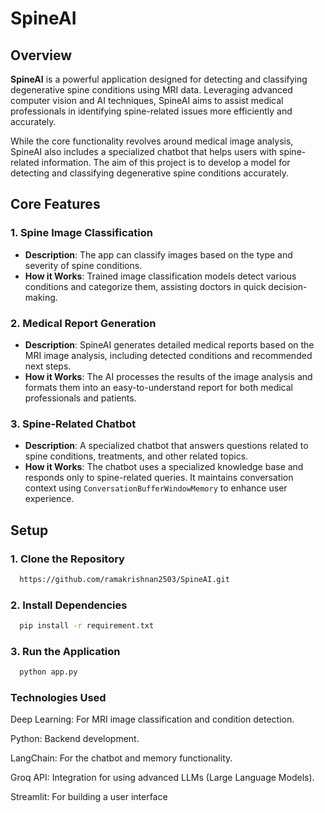 # SpineAI

## Overview

**SpineAI** is a powerful application designed for detecting and classifying degenerative spine conditions using MRI data. Leveraging advanced computer vision and AI techniques, SpineAI aims to assist medical professionals in identifying spine-related issues more efficiently and accurately. 

While the core functionality revolves around medical image analysis, SpineAI also includes a specialized chatbot that helps users with spine-related information. The aim of this project is to develop a model for detecting and classifying degenerative spine conditions accurately.

## Core Features

### 1. Spine Image Classification
- **Description**: The app can classify images based on the type and severity of spine conditions.
- **How it Works**: Trained image classification models detect various conditions and categorize them, assisting doctors in quick decision-making.

### 2. Medical Report Generation
- **Description**: SpineAI generates detailed medical reports based on the MRI image analysis, including detected conditions and recommended next steps.
- **How it Works**: The AI processes the results of the image analysis and formats them into an easy-to-understand report for both medical professionals and patients.

### 3. Spine-Related Chatbot
- **Description**: A specialized chatbot that answers questions related to spine conditions, treatments, and other related topics.
- **How it Works**: The chatbot uses a specialized knowledge base and responds only to spine-related queries. It maintains conversation context using `ConversationBufferWindowMemory` to enhance user experience.
  

## Setup

### 1. Clone the Repository
```bash
  https://github.com/ramakrishnan2503/SpineAI.git
```

### 2. Install Dependencies
```bash
  pip install -r requirement.txt
```

### 3. Run the Application
```bash
  python app.py
```


### Technologies Used
  Deep Learning: For MRI image classification and condition detection.
  
  Python: Backend development.
  
  LangChain: For the chatbot and memory functionality.
  
  Groq API: Integration for using advanced LLMs (Large Language Models).
  
  Streamlit: For building a user interface
